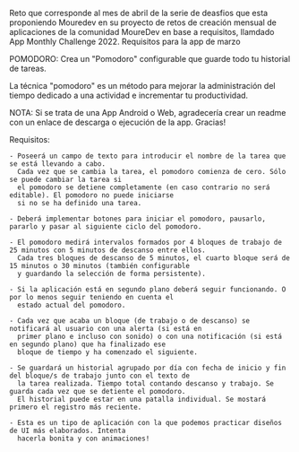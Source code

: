Reto que corresponde al mes de abril de la serie de deasfios que esta proponiendo Mouredev en su
proyecto de retos de creación mensual de aplicaciones de la comunidad MoureDev en base a requisitos,
llamdado App Monthly Challenge 2022. Requisitos para la app de marzo

POMODORO: Crea un "Pomodoro" configurable que guarde todo tu historial de tareas.

La técnica "pomodoro" es un método para mejorar la administración del tiempo dedicado a una
actividad e incrementar tu productividad.

NOTA: Si se trata de una App Android o Web, agradecería crear un readme con un enlace de descarga o
ejecución de la app. Gracias!

Requisitos:

    - Poseerá un campo de texto para introducir el nombre de la tarea que se está llevando a cabo. 
      Cada vez que se cambia la tarea, el pomodoro comienza de cero. Sólo se puede cambiar la tarea si 
      el pomodoro se detiene completamente (en caso contrario no será editable). El pomodoro no puede iniciarse 
      si no se ha definido una tarea.

    - Deberá implementar botones para iniciar el pomodoro, pausarlo, pararlo y pasar al siguiente ciclo del pomodoro.

    - El pomodoro medirá intervalos formados por 4 bloques de trabajo de 25 minutos con 5 minutos de descanso entre ellos. 
      Cada tres bloques de descanso de 5 minutos, el cuarto bloque será de 15 minutos o 30 minutos (también configurable
      y guardando la selección de forma persistente).

    - Si la aplicación está en segundo plano deberá seguir funcionando. O por lo menos seguir teniendo en cuenta el 
      estado actual del pomodoro.

    - Cada vez que acaba un bloque (de trabajo o de descanso) se notificará al usuario con una alerta (si está en 
      primer plano e incluso con sonido) o con una notificación (si está en segundo plano) que ha finalizado ese
      bloque de tiempo y ha comenzado el siguiente.

    - Se guardará un historial agrupado por día con fecha de inicio y fin del bloque/s de trabajo junto con el texto de 
      la tarea realizada. Tiempo total contando descanso y trabajo. Se guarda cada vez que se detiente el pomodoro. 
      El historial puede estar en una patalla individual. Se mostará primero el registro más reciente.

    - Esta es un tipo de aplicación con la que podemos practicar diseños de UI más elaborados. Intenta 
      hacerla bonita y con animaciones!
